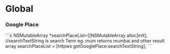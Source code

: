 # Global

<h3>Google Place</h3>
```c
NSMutableArray *searchPlaceList=[[NSMutableArray alloc]init];
//searchTextString is search Term eg. mum returns mumbai and other result array
searchPlaceList = [httpws getGooglePlace:searchTextString];
```
